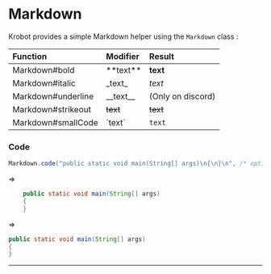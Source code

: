 # Markdown

Krobot provides a simple Markdown helper using the `Markdown` class :

| Function | Modifier | Result |
| :--- | :--- | :--- |
| Markdown\#bold | \*\*text\*\* | **text** |
| Markdown\#italic | \_text\_ | _text_ |
| Markdown\#underline | \_\_text\_\_ | \(Only on discord\) |
| Markdown\#strikeout | ~~text~~ | ~~text~~ |
| Markdown\#smallCode | \`text\` | `text` |

### Code

```java
Markdown.code("public static void main(String[] args)\n{\n}\n", /* optional */ "java");
```

=&gt;

```java
    public static void main(String[] args)
    {
    }
```

=&gt;

```java
public static void main(String[] args)
{
}
```

---



